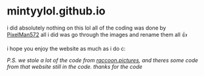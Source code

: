 # mintyylol.github.io

i did absolutely nothing on this lol
all of the coding was done by [PixelMan572](https://github.com/PixelMan572)
all i did was go through the images and rename them all 👍

i hope you enjoy the website as much as i do c:

*P.S. we stole a lot of the code from [raccoon.pictures](https://raccoon.pictures), and theres some code from that website still in the code. thanks for the code*

